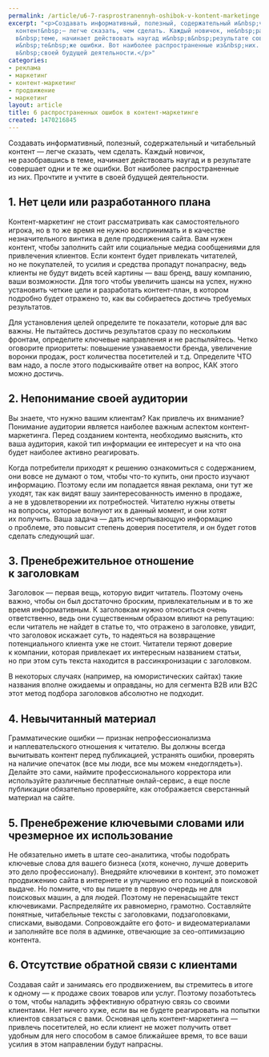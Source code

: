 ```yaml
---
permalink: /article/u6-7-rasprostranennyh-oshibok-v-kontent-marketinge
excerpt: "<p>Создавать информативный, полезный, содержательный и&nbsp;читабельный
  контент&nbsp;— легче сказать, чем сделать. Каждый новичок, не&nbsp;разобравшись
  в&nbsp;теме, начинает действовать наугад и&nbsp;в&nbsp;результате совершает одни
  и&nbsp;те&nbsp;же ошибки. Вот наиболее распространенные из&nbsp;них. Прочтите и&nbsp;учтите
  в&nbsp;своей будущей деятельности.</p>"
categories:
- реклама
- маркетинг
- контент-маркетинг
- продвижение
- маркетинг
layout: article
title: 6 распространенных ошибок в контент-маркетинге
created: 1470216845
---
```

Создавать информативный, полезный, содержательный и читабельный контент — легче сказать, чем сделать. Каждый новичок, не разобравшись в теме, начинает действовать наугад и в результате совершает одни и те же ошибки. Вот наиболее распространенные из них. Прочтите и учтите в своей будущей деятельности.

## 1. Нет цели или разработанного плана ##

Контент-маркетинг не стоит рассматривать как самостоятельного игрока, но в то же время не нужно воспринимать и в качестве незначительного винтика в деле продвижения сайта. Вам нужен контент, чтобы заполнить сайт или социальные медиа сообщениями для привлечения клиентов. Если контент будет привлекать читателей, но не покупателей, то усилия и средства пропадут понапрасну, ведь клиенты не будут видеть всей картины — ваш бренд, вашу компанию, ваши возможности. Для того чтобы увеличить шансы на успех, нужно установить четкие цели и разработать контент-план, в котором подробно будет отражено то, как вы собираетесь достичь требуемых результатов.

Для установления целей определите те показатели, которые для вас важны. Не пытайтесь достичь результатов сразу по нескольким фронтам, определите ключевые направления и не распыляйтесь. Четко оговорите приоритеты: повышение узнаваемости бренда, увеличение воронки продаж, рост количества посетителей и т.д. Определите ЧТО вам надо, а после этого подыскивайте ответ на вопрос, КАК этого можно достичь.

## 2. Непонимание своей аудитории ##

Вы знаете, что нужно вашим клиентам? Как привлечь их внимание? Понимание аудитории является наиболее важным аспектом контент-маркетинга. Перед созданием контента, необходимо выяснить, кто ваша аудитория, какой тип информации ее интересует и на что она будет наиболее активно реагировать.

Когда потребители приходят к решению ознакомиться с содержанием, они вовсе не думают о том, чтобы что-то купить, они просто изучают информацию. Поэтому если им попадается явная реклама, они тут же уходят, так как видят вашу заинтересованность именно в продаже, а не в удовлетворении их потребностей. Читателю нужны ответы на вопросы, которые волнуют их в данный момент, и они хотят их получить. Ваша задача — дать исчерпывающую информацию о проблеме, это повысит степень доверия посетителя, и он будет готов сделать следующий шаг.

## 3. Пренебрежительное отношение к заголовкам ##

Заголовок — первая вещь, которую видит читатель. Поэтому очень важно, чтобы он был достаточно броским, привлекательным и в то же время информативным. К заголовкам нужно относиться очень ответственно, ведь они существенным образом влияют на репутацию: если читатель не найдет в статье то, что отражено в заголовке, увидит, что заголовок искажает суть, то надеяться на возвращение потенциального клиента уже не стоит. Читатели теряют доверие к компании, которая привлекает их интересным названием статьи, но при этом суть текста находится в рассинхронизации с заголовком.

В некоторых случаях (например, на юмористических сайтах) такие названия вполне ожидаемы и оправданы, но для сегмента В2В или В2С этот метод подбора заголовков абсолютно не подходит.

## 4. Невычитанный материал ##

Грамматические ошибки — признак непрофессионализма и наплевательского отношения к читателю. Вы должны всегда вычитывать контент перед публикацией, устранять ошибки, проверять на наличие опечаток (все мы люди, все мы можем «недоглядеть»). Делайте это сами, наймите профессионального корректора или используйте различные бесплатные онлай-сервис, а еще после публикации обязательно проверяйте, как отображается сверстанный материал на сайте.

## 5. Пренебрежение ключевыми словами или чрезмерное их использование ##

Не обязательно иметь в штате сео-аналитика, чтобы подобрать ключевые слова для вашего бизнеса (хотя, конечно, лучше доверить это дело профессионалу). Внедряйте ключевики в контент, это поможет продвижению сайта в интернете и улучшению его позиций в поисковой выдаче. Но помните, что вы пишете в первую очередь не для поисковых машин, а для людей. Поэтому не перенасыщайте текст ключевиками. Распределяйте их равномерно, грамотно. Составляйте понятные, читабельные тексты с заголовками, подзаголовками, списками, выводами. Сопровождайте его фото- и видеоматериалами и заполняйте все поля в админке, отвечающие за сео-оптимизацию контента.

## 6. Отсутствие обратной связи с клиентами ##

Создавая сайт и занимаясь его продвижением, вы стремитесь в итоге к одному — к продаже своих товаров или услуг. Поэтому позаботьтесь о том, чтобы наладить эффективную обратную связь со своими клиентами. Нет ничего хуже, если вы не будете реагировать на попытки клиентов связаться с вами. Основная цель контент-маркетинга — привлечь посетителей, но если клиент не может получить ответ удобным для него способом в самое ближайшее время, то все ваши усилия в этом направлении будут напрасны.
